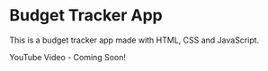 # Budget Tracker App

This is a budget tracker app made with HTML, CSS and JavaScript.

YouTube Video - Coming Soon!